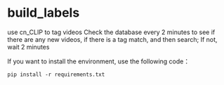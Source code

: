 # build_labels
use cn_CLIP to tag videos
Check the database every 2 minutes to see if there are any new videos, if there is a tag match, and then search; If not, wait 2 minutes

If you want to install the environment, use the following code：
```
pip install -r requirements.txt
```

